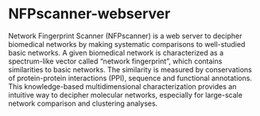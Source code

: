 # NFPscanner-webserver
Network Fingerprint Scanner (NFPscanner) is a web server to decipher biomedical networks by making systematic comparisons to well-studied basic networks. A given biomedical network is characterized as a spectrum-like vector called “network fingerprint”, which contains similarities to basic networks. The similarity is measured by conservations of protein-protein interactions (PPI), sequence and functional annotations. This knowledge-based multidimensional characterization provides an intuitive way to decipher molecular networks, especially for large-scale network comparison and clustering analyses. 
